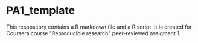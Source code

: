 # PA1_template
This respository contains a R markdown file and a R script. 
It is created for Coursera course "Reproducible research" peer-reviewed assigment 1.
